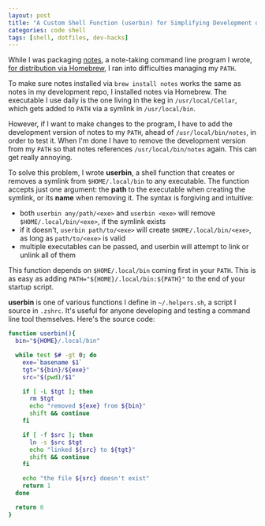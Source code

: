```yaml
---
layout: post
title: "A Custom Shell Function (userbin) for Simplifying Development of CL Tools"
categories: code shell
tags: [shell, dotfiles, dev-hacks]
---
```


While I was packaging [notes](https://github.com/kylebebak/notes), a note-taking command line program I wrote, [for distribution via Homebrew](./distribute-program-via-homebrew), I ran into difficulties managing my `PATH`.

To make sure notes installed via  `brew install notes` works the same as notes in my development repo, I installed notes via Homebrew. The executable I use daily is the one living in the keg in `/usr/local/Cellar`, which gets added to `PATH` via a symlink in `/usr/local/bin`.

However, if I want to make changes to the program, I have to add the development version of notes to my `PATH`, ahead of `/usr/local/bin/notes`, in order to test it. When I'm done I have to remove the development version from my `PATH` so that notes references `/usr/local/bin/notes` again. This can get really annoying.

To solve this problem, I wrote __userbin__, a shell function that creates or removes a symlink from `$HOME/.local/bin` to any executable. The function accepts just one argument: the __path__ to the executable when creating the symlink, or its __name__ when removing it. The syntax is forgiving and intuitive:

- both `userbin any/path/<exe>` and `userbin <exe>` will remove `$HOME/.local/bin/<exe>`, if the symlink exists
- if it doesn't, `userbin path/to/<exe>` will create `$HOME/.local/bin/<exe>`, as long as `path/to/<exe>` is valid
- multiple executables can be passed, and userbin will attempt to link or unlink all of them

This function depends on `$HOME/.local/bin` coming first in your `PATH`. This is as easy as adding `PATH="${HOME}/.local/bin:${PATH}"` to the end of your startup script.

__userbin__ is one of various functions I define in `~/.helpers.sh`, a script I source in `.zshrc`. It's useful for anyone developing and testing a command line tool themselves. Here's the source code:

~~~sh
function userbin(){
  bin="${HOME}/.local/bin"

  while test $# -gt 0; do
    exe=`basename $1`
    tgt="${bin}/${exe}"
    src="$(pwd)/$1"

    if [ -L $tgt ]; then
      rm $tgt
      echo "removed ${exe} from ${bin}"
      shift && continue
    fi

    if [ -f $src ]; then
      ln -s $src $tgt
      echo "linked ${src} to ${tgt}"
      shift && continue
    fi

    echo "the file ${src} doesn't exist"
    return 1
  done

  return 0
}
~~~

